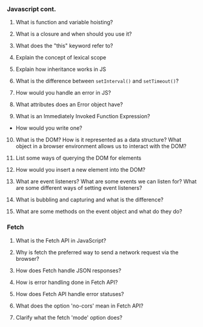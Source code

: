 
### Javascript cont.

1. What is function and variable hoisting?

2. What is a closure and when should you use it?

3. What does the "this" keyword refer to?

4. Explain the concept of lexical scope

5. Explain how inheritance works in JS

6. What is the difference between `setInterval()` and `setTimeout()`?

7. How would you handle an error in JS?

8. What attributes does an Error object have?

9. What is an Immediately Invoked Function Expression?
  * How would you write one?

10. What is the DOM? How is it represented as a data structure? What object in a browser environment allows us to interact with the DOM?

11. List some ways of querying the DOM for elements

12. How would you insert a new element into the DOM?

13. What are event listeners? What are some events we can listen for? What are some different ways of setting event listeners?

14. What is bubbling and capturing and what is the difference?

15. What are some methods on the event object and what do they do?

### Fetch

1. What is the Fetch API in JavaScript?

2. Why is fetch the preferred way to send a network request via the browser?

3. How does Fetch handle JSON responses?

4. How is error handling done in Fetch API?

5. How does Fetch API handle error statuses?

6. What does the option 'no-cors' mean in Fetch API?

7. Clarify what the fetch 'mode' option does?



